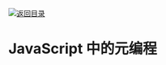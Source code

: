 [![返回目录](https://i.postimg.cc/KvQbty96/image.png)](https://ngte-pl.gitbook.io/i/javascript)

# JavaScript 中的元编程
